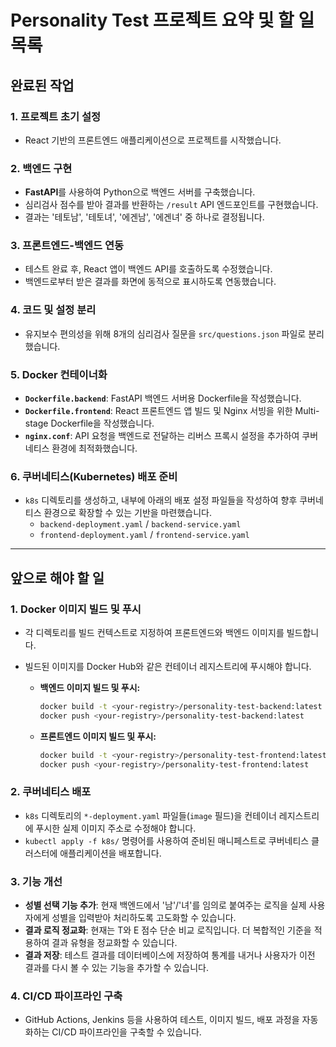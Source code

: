 # Personality Test 프로젝트 요약 및 할 일 목록

## 완료된 작업

### 1. 프로젝트 초기 설정
- React 기반의 프론트엔드 애플리케이션으로 프로젝트를 시작했습니다.

### 2. 백엔드 구현
- **FastAPI**를 사용하여 Python으로 백엔드 서버를 구축했습니다.
- 심리검사 점수를 받아 결과를 반환하는 `/result` API 엔드포인트를 구현했습니다.
- 결과는 '테토남', '테토녀', '에겐남', '에겐녀' 중 하나로 결정됩니다.

### 3. 프론트엔드-백엔드 연동
- 테스트 완료 후, React 앱이 백엔드 API를 호출하도록 수정했습니다.
- 백엔드로부터 받은 결과를 화면에 동적으로 표시하도록 연동했습니다.

### 4. 코드 및 설정 분리
- 유지보수 편의성을 위해 8개의 심리검사 질문을 `src/questions.json` 파일로 분리했습니다.

### 5. Docker 컨테이너화
- **`Dockerfile.backend`**: FastAPI 백엔드 서버용 Dockerfile을 작성했습니다.
- **`Dockerfile.frontend`**: React 프론트엔드 앱 빌드 및 Nginx 서빙을 위한 Multi-stage Dockerfile을 작성했습니다.
- **`nginx.conf`**: API 요청을 백엔드로 전달하는 리버스 프록시 설정을 추가하여 쿠버네티스 환경에 최적화했습니다.

### 6. 쿠버네티스(Kubernetes) 배포 준비
- `k8s` 디렉토리를 생성하고, 내부에 아래의 배포 설정 파일들을 작성하여 향후 쿠버네티스 환경으로 확장할 수 있는 기반을 마련했습니다.
  - `backend-deployment.yaml` / `backend-service.yaml`
  - `frontend-deployment.yaml` / `frontend-service.yaml`

---

## 앞으로 해야 할 일

### 1. Docker 이미지 빌드 및 푸시
- 각 디렉토리를 빌드 컨텍스트로 지정하여 프론트엔드와 백엔드 이미지를 빌드합니다.
- 빌드된 이미지를 Docker Hub와 같은 컨테이너 레지스트리에 푸시해야 합니다.

  - **백엔드 이미지 빌드 및 푸시:**
    ```bash
    docker build -t <your-registry>/personality-test-backend:latest -f backend/Dockerfile.backend backend/
    docker push <your-registry>/personality-test-backend:latest
    ```

  - **프론트엔드 이미지 빌드 및 푸시:**
    ```bash
    docker build -t <your-registry>/personality-test-frontend:latest -f frontend/Dockerfile.frontend frontend/
    docker push <your-registry>/personality-test-frontend:latest
    ```

### 2. 쿠버네티스 배포
- `k8s` 디렉토리의 `*-deployment.yaml` 파일들(`image` 필드)을 컨테이너 레지스트리에 푸시한 실제 이미지 주소로 수정해야 합니다.
- `kubectl apply -f k8s/` 명령어를 사용하여 준비된 매니페스트로 쿠버네티스 클러스터에 애플리케이션을 배포합니다.

### 3. 기능 개선
- **성별 선택 기능 추가**: 현재 백엔드에서 '남'/'녀'를 임의로 붙여주는 로직을 실제 사용자에게 성별을 입력받아 처리하도록 고도화할 수 있습니다.
- **결과 로직 정교화**: 현재는 T와 E 점수 단순 비교 로직입니다. 더 복합적인 기준을 적용하여 결과 유형을 정교화할 수 있습니다.
- **결과 저장**: 테스트 결과를 데이터베이스에 저장하여 통계를 내거나 사용자가 이전 결과를 다시 볼 수 있는 기능을 추가할 수 있습니다.

### 4. CI/CD 파이프라인 구축
- GitHub Actions, Jenkins 등을 사용하여 테스트, 이미지 빌드, 배포 과정을 자동화하는 CI/CD 파이프라인을 구축할 수 있습니다.
